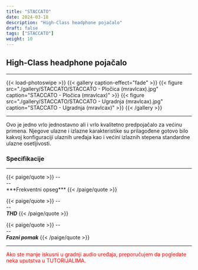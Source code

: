 ```yaml
---
title: "STACCATO"
date: 2024-03-18
description: "High-Class headphone pojačalo"
draft: false
tags: ["STACCATO"]
weight: 10
---
```

## High-Class headphone pojačalo

<hr>
{{< load-photoswipe >}}
{{< gallery caption-effect="fade" >}}
  {{< figure src="./gallery/STACCATO/STACCATO - Pločica (mravlcax).jpg" caption="STACCATO - Pločica (mravlcax)" >}}
  {{< figure src="./gallery/STACCATO/STACCATO - Ugradnja (mravlcax).jpg" caption="STACCATO - Ugradnja (mravlcax)" >}}
{{< /gallery >}}
<hr>

Ovo je jedno vrlo jednostavno ali i vrlo kvalitetno predpojačalo za većinu primena. Njegove ulazne i izlazne karakteristike su prilagođene gotovo bilo kakvoj konfiguraciji ulaznih uređaja kao i većini izlaznih stepena standardne ulazne osetljivosti.

### Specifikacije
<hr>
{{< paige/quote >}}
--<br>--<br>***Frekventni opseg***
{{< /paige/quote >}}

{{< paige/quote >}}
--<br>--<br>***THD***
{{< /paige/quote >}}

{{< paige/quote >}}
--<br>--<br>***Fazni pomak***
{{< /paige/quote >}}
<hr>

<p style="color: red;" class="text-center">Ako ste manje iskusni u gradnji audio uređaja, preporučujem da pogledate neka uputstva u TUTORIJALIMA.</p>
